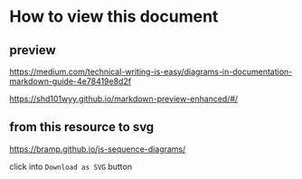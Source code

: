 # How to view this document

## preview

https://medium.com/technical-writing-is-easy/diagrams-in-documentation-markdown-guide-4e78419e8d2f

https://shd101wyy.github.io/markdown-preview-enhanced/#/

## from this resource to svg
https://bramp.github.io/js-sequence-diagrams/

click into `Download as SVG` button
